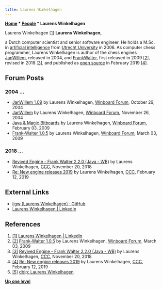 ```yaml
---
title: Laurens Winkelhagen
---
```

**[Home](Home "Home") \* [People](People "People") \* Laurens Winkelhagen**



 [](http://www.arves.org/arves/index.php/en/halloffame/310-van-reek-jan-1945-2015) Laurens Winkelhagen <a id="cite-note-1" href="#cite-ref-1">[1]</a> 
**Laurens Winkelhagen**,  

a Dutch computer scientist and senior software engineer. He holds a M.Sc. in [artificial intelligence](Artificial_Intelligence "Artificial Intelligence") from [Utrecht University](https://en.wikipedia.org/wiki/Utrecht_University) in 2006. 
As computer chess programmer, Laurens Winkelhagen is author of the chess engines [JanWillem](JanWillem "JanWillem"), released in 2004, and [FrankWalter](FrankWalter "FrankWalter"), first released in 2009 <a id="cite-note-2" href="#cite-ref-2">[2]</a>, revised in 2018 <a id="cite-note-3" href="#cite-ref-3">[3]</a>, and published as [open source](Category:Open_Source "Category:Open Source") in February 2019 <a id="cite-note-4" href="#cite-ref-4">[4]</a>.



## Forum Posts


### 2004 ...


* [JanWillem 1.09](http://www.open-aurec.com/wbforum/viewtopic.php?f=2&t=423) by Laurens Winkelhagen, [Winboard Forum](Computer_Chess_Forums "Computer Chess Forums"), October 29, 2004
* [JanWillem](http://www.open-aurec.com/wbforum/viewtopic.php?f=2&t=752) by Laurens Winkelhagen, [Winboard Forum](Computer_Chess_Forums "Computer Chess Forums"), November 26, 2004
* [Java & Magic Bitboards](http://www.open-aurec.com/wbforum/viewtopic.php?f=4&t=49948) by Laurens Winkelhagen, [Winboard Forum](Computer_Chess_Forums "Computer Chess Forums"), February 03, 2009
* [Frank-Walter 1.0.5](http://www.open-aurec.com/wbforum/viewtopic.php?f=2&t=50010) by Laurens Winkelhagen, [Winboard Forum](Computer_Chess_Forums "Computer Chess Forums"), March 03, 2009


### 2018 ...


* [Revived Engine - Frank Walter 2.2.0 (Java - WB)](http://talkchess.com/forum3/viewtopic.php?t=68989) by Laurens Winkelhagen, [CCC](CCC "CCC"), November 20, 2018
* [Re: New engine releases 2019](http://talkchess.com/forum3/viewtopic.php?f=2&t=69754&start=9) by Laurens Winkelhagen, [CCC](CCC "CCC"), February 12, 2019


## External Links


* [ljgw (Laurens Winkelhagen) · GitHub](https://github.com/ljgw)
* [Laurens Winkelhagen | LinkedIn](https://www.linkedin.com/in/laurenswinkelhagen/)


## References


1. <a id="cite-ref-1" href="#cite-note-1">[1]</a> [Laurens Winkelhagen | LinkedIn](https://www.linkedin.com/in/laurenswinkelhagen/)
2. <a id="cite-ref-2" href="#cite-note-2">[2]</a> [Frank-Walter 1.0.5](http://www.open-aurec.com/wbforum/viewtopic.php?f=2&t=50010) by Laurens Winkelhagen, [Winboard Forum](Computer_Chess_Forums "Computer Chess Forums"), March 03, 2009
3. <a id="cite-ref-3" href="#cite-note-3">[3]</a> [Revived Engine - Frank Walter 2.2.0 (Java - WB)](http://talkchess.com/forum3/viewtopic.php?t=68989) by Laurens Winkelhagen, [CCC](CCC "CCC"), November 20, 2018
4. <a id="cite-ref-4" href="#cite-note-4">[4]</a> [Re: New engine releases 2019](http://talkchess.com/forum3/viewtopic.php?f=2&t=69754&start=9) by Laurens Winkelhagen, [CCC](CCC "CCC"), February 12, 2019
5. <a id="cite-ref-5" href="#cite-note-5">[5]</a> [dblp: Laurens Winkelhagen](https://dblp.uni-trier.de/pers/hd/w/Winkelhagen:Laurens)

**[Up one level](People "People")**







 
